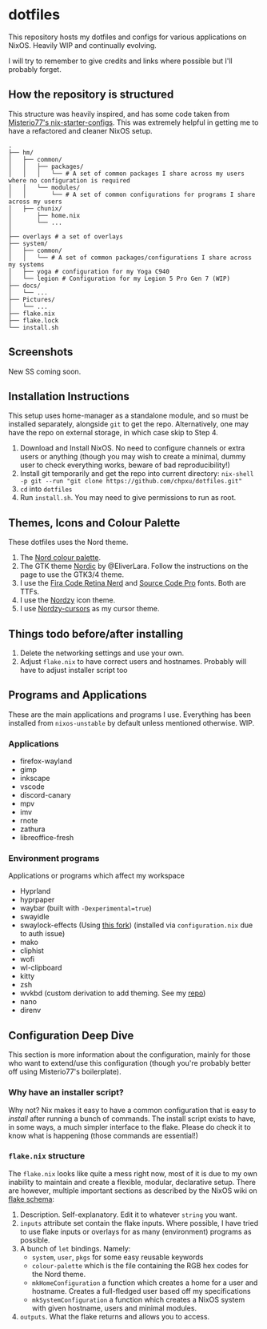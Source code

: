 # dotfiles

This repository hosts my dotfiles and configs for various applications on NixOS. Heavily WIP and continually evolving.

I will try to remember to give credits and links where possible but I'll probably forget.

## How the repository is structured

This structure was heavily inspired, and has some code taken from [Misterio77's nix-starter-configs](https://github.com/Misterio77/nix-starter-configs). This was extremely helpful in getting me to have a refactored and cleaner NixOS setup.

```
.
├── hm/
│   ├── common/
│   │   ├── packages/
│   │   │   └── # A set of common packages I share across my users where no configuration is required
│   │   └── modules/
│   │       └── # A set of common configurations for programs I share across my users
│   ├── chunix/
│       ├── home.nix
│       └── ...
│
├── overlays # a set of overlays
├── system/
│   ├── common/
│   │   └── # A set of common packages/configurations I share across my systems
│   ├── yoga # configuration for my Yoga C940
│   └── legion # Configuration for my Legion 5 Pro Gen 7 (WIP)
├── docs/
│   └── ...
├── Pictures/
│   └── ...
├── flake.nix
├── flake.lock
└── install.sh
```

## Screenshots

New SS coming soon.

<!-- ![Desktop](https://github.com/chpxu/dotfiles/blob/void/Screenshots/desktop.png)
![Firefox](https://github.com/chpxu/dotfiles/blob/void/Screenshots/firefox.png)
![nwggrid](https://github.com/chpxu/dotfiles/blob/void/Screenshots/nwggrid.png)
![VSCode](https://github.com/chpxu/dotfiles/blob/void/Screenshots/vscode.png)
![Xournal++](https://github.com/chpxu/dotfiles/blob/void/Screenshots/xournalpp.png)
![Alacritty](https://github.com/chpxu/dotfiles/blob/void/Screenshots/alacritty.png)
![Zathura](https://github.com/chpxu/dotfiles/blob/void/Screenshots/zathura.png)
![GIMP](https://github.com/chpxu/dotfiles/blob/void/Screenshots/gimp.png)
![Inkscape](https://github.com/chpxu/dotfiles/blob/void/Screenshots/inkscape.png)
![Thunderbird](https://github.com/chpxu/dotfiles/blob/void/Screenshots/thunderbird.png) -->
<!--
Notes:
- Unfortunately GIMP is running in XWayland Mode :(
- The yellow box in Zathura is the select colour. -->

## Installation Instructions

This setup uses home-manager as a standalone module, and so must be installed separately, alongside `git` to get the repo. Alternatively, one may have the repo on external storage, in which case skip to Step 4.

1. Download and Install NixOS. No need to configure channels or extra users or anything (though you may wish to create a minimal, dummy user to check everything works, beware of bad reproducibility!)
2. Install git temporarily and get the repo into current directory: `nix-shell -p git --run "git clone https://github.com/chpxu/dotfiles.git"`
3. `cd` into `dotfiles`
4. Run `install.sh`. You may need to give permissions to run as root.

## Themes, Icons and Colour Palette

These dotfiles uses the Nord theme.

1. The [Nord colour palette](https://nordtheme.com).
2. The GTK theme [Nordic](https://www.gnome-look.org/p/1267246/) by @EliverLara.
   Follow the instructions on the page to use the GTK3/4 theme.
3. I use the [Fira Code Retina Nerd](https://github.com/ryanoasis/nerd-fonts/tree/master/patched-fonts/FiraCode) and [Source Code Pro](https://github.com/adobe-fonts/source-code-pro) fonts. Both are TTFs.
4. I use the [Nordzy](https://github.com/alvatip/Nordzy-icon) icon theme.
5. I use [Nordzy-cursors](https://www.gnome-look.org/p/1571937) as my cursor theme.

## Things todo before/after installing

1. Delete the networking settings and use your own.
2. Adjust `flake.nix` to have correct users and hostnames. Probably will have to adjust installer script too

## Programs and Applications

These are the main applications and programs I use. Everything has been
installed from `nixos-unstable` by default unless mentioned otherwise. WIP.

### Applications

- firefox-wayland
- gimp
- inkscape
- vscode
- discord-canary
- mpv
- imv
- rnote
- zathura
- libreoffice-fresh

### Environment programs

Applications or programs which affect my workspace

- Hyprland
- hyprpaper
- waybar (built with `-Dexperimental=true`)
- swayidle
- swaylock-effects (Using [this fork](https://github.com/jirutka/swaylock-effects)) (installed via `configuration.nix` due to auth issue)
- mako
- cliphist
- wofi
- wl-clipboard
- kitty
- zsh
- wvkbd (custom derivation to add theming. See my [repo](https://github.com/chpxu/wvkbd))
- nano
- direnv

## Configuration Deep Dive

This section is more information about the configuration, mainly for those who want to extend/use this configuration (though you're probably better off using Misterio77's boilerplate).

### Why have an installer script?

Why not? Nix makes it easy to have a common configuration that is easy to _install_ after running a bunch of commands. The install script exists to have, in some ways, a much simpler interface to the flake. Please do check it to know what is happening (those commands are essential!)

### `flake.nix` structure

The `flake.nix` looks like quite a mess right now, most of it is due to my own inability to maintain and create a flexible, modular, declarative setup. There are however, multiple important sections as described by the NixOS wiki on [flake schema](https://nixos.wiki/wiki/Flakes):

1. Description. Self-explanatory. Edit it to whatever `string` you want.
2. `inputs` attribute set contain the flake inputs. Where possible, I have tried to use flake inputs or overlays for as many (environment) programs as possible.
3. A bunch of `let` bindings. Namely:
   - `system`, `user`, `pkgs` for some easy reusable keywords
   - `colour-palette` which is the file containing the RGB hex codes for the Nord theme.
   - `mkHomeConfiguration` a function which creates a home for a user and hostname. Creates a full-fledged user based off my specifications
   - `mkSystemConfiguration` a function which creates a NixOS system with given hostname, users and minimal modules.
4. `outputs`. What the flake returns and allows you to access.
